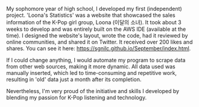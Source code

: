 My sophomore year of high school, I developed my first (independent) project. 'Loona's Statistics' was a website that showcased the sales information of the K-Pop girl group, Loona (이달의 소녀). It took about 3 weeks to develop and was entirely built on the AWS IDE (available at the time). I designed the website's layout, wrote the code, had it reviewed by online communities, and shared it on Twitter. It received over 200 likes and shares. You can see it here: https://sgnilc.github.io/September/index.html.

If I could change anything, I would automate my program to scrape data from other web sources, making it more dynamic. All data used was manually inserted, which led to time-consuming and repetitive work, resulting in 'old' data just a month after its completion.

Nevertheless, I'm very proud of the initiative and skills I developed by blending my passion for K-Pop listening and technology.
